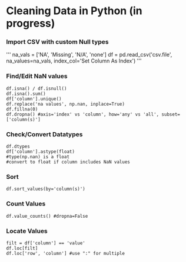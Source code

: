 # Cleaning Data in Python (in progress)

### Import CSV with custom Null types
'''
na_vals = ['NA', 'Missing', 'N/A', 'none']
df = pd.read_csv('csv.file', na_values=na_vals, index_col='Set Column As Index')
'''

### Find/Edit NaN values
```
df.isna() / df.isnull()
df.isna().sum()
df['column'].unique()
df.replace('na values', np.nan, inplace=True)
df.fillna(0)
df.dropna() #axis='index' vs 'column', how='any' vs 'all', subset=['column(s)']
```

### Check/Convert Datatypes
```
df.dtypes
df['column'].astype(float) 
#type(np.nan) is a float
#convert to float if column includes NaN values
```

### Sort
```
df.sort_values(by='column(s)')
```

### Count Values
```
df.value_counts() #dropna=False
```

### Locate Values
```
filt = df['column'] == 'value'
df.loc[filt]
df.loc['row', 'column'] #use ":" for multiple
```
